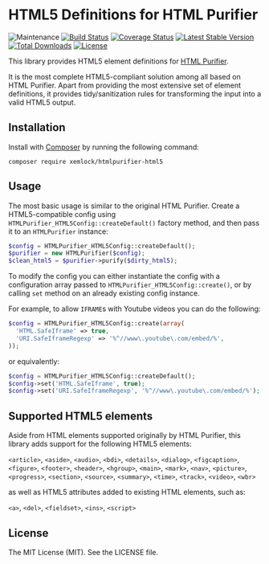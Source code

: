 # HTML5 Definitions for HTML Purifier

![Maintenance](https://img.shields.io/maintenance/yes/2019.svg)
[![Build Status](https://travis-ci.org/xemlock/htmlpurifier-html5.svg?branch=master)](https://travis-ci.org/xemlock/htmlpurifier-html5)
[![Coverage Status](https://coveralls.io/repos/github/xemlock/htmlpurifier-html5/badge.svg?branch=master)](https://coveralls.io/github/xemlock/htmlpurifier-html5?branch=master)
[![Latest Stable Version](https://img.shields.io/packagist/v/xemlock/htmlpurifier-html5.svg)](https://packagist.org/packages/xemlock/htmlpurifier-html5)
[![Total Downloads](https://img.shields.io/packagist/dt/xemlock/htmlpurifier-html5.svg)](https://packagist.org/packages/xemlock/htmlpurifier-html5/stats)
[![License](https://img.shields.io/packagist/l/xemlock/htmlpurifier-html5.svg)](https://packagist.org/packages/xemlock/htmlpurifier-html5)

This library provides HTML5 element definitions for [HTML Purifier](https://github.com/ezyang/htmlpurifier).

It is the most complete HTML5-compliant solution among all based on HTML Purifier. Apart from providing the most extensive set of element definitions, it provides tidy/sanitization rules for transforming the input into a valid HTML5 output.


## Installation

Install with [Composer](https://getcomposer.org/) by running the following command:

```
composer require xemlock/htmlpurifier-html5
```


## Usage

The most basic usage is similar to the original HTML Purifier. Create a HTML5-compatible config
using `HTMLPurifier_HTML5Config::createDefault()` factory method, and then pass it to an `HTMLPurifier` instance:

```php
$config = HTMLPurifier_HTML5Config::createDefault();
$purifier = new HTMLPurifier($config);
$clean_html5 = $purifier->purify($dirty_html5);
```

To modify the config you can either instantiate the config with a configuration array passed to
`HTMLPurifier_HTML5Config::create()`, or by calling `set` method on an already existing config instance.

For example, to allow `IFRAME`s with Youtube videos you can do the following:

```php
$config = HTMLPurifier_HTML5Config::create(array(
  'HTML.SafeIframe' => true,
  'URI.SafeIframeRegexp' => '%^//www\.youtube\.com/embed/%',
));
```

or equivalently:

```php
$config = HTMLPurifier_HTML5Config::createDefault();
$config->set('HTML.SafeIframe', true);
$config->set('URI.SafeIframeRegexp', '%^//www\.youtube\.com/embed/%');
```


## Supported HTML5 elements

Aside from HTML elements supported originally by HTML Purifier, this library
adds support for the following HTML5 elements:

`<article>`, `<aside>`, `<audio>`, `<bdi>`, `<details>`, `<dialog>`, `<figcaption>`, `<figure>`, `<footer>`, `<header>`, `<hgroup>`, `<main>`, `<mark>`, `<nav>`, `<picture>`, `<progress>`, `<section>`, `<source>`, `<summary>`, `<time>`, `<track>`, `<video>`, `<wbr>`

as well as HTML5 attributes added to existing HTML elements, such as:

`<a>`, `<del>`, `<fieldset>`, `<ins>`, `<script>`


## License

The MIT License (MIT). See the LICENSE file.

